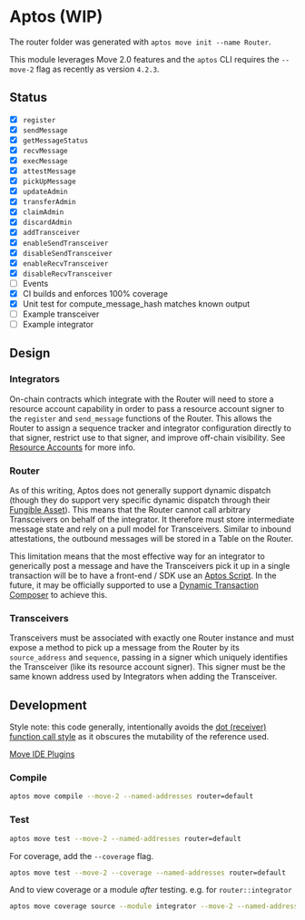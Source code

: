 # Aptos (WIP)

The router folder was generated with `aptos move init --name Router`.

This module leverages Move 2.0 features and the `aptos` CLI requires the `--move-2` flag as recently as version `4.2.3`.

## Status

- [x] `register`
- [x] `sendMessage`
- [x] `getMessageStatus`
- [x] `recvMessage`
- [x] `execMessage`
- [x] `attestMessage`
- [x] `pickUpMessage`
- [x] `updateAdmin`
- [x] `transferAdmin`
- [x] `claimAdmin`
- [x] `discardAdmin`
- [x] `addTransceiver`
- [x] `enableSendTransceiver`
- [x] `disableSendTransceiver`
- [x] `enableRecvTransceiver`
- [x] `disableRecvTransceiver`
- [ ] Events
- [x] CI builds and enforces 100% coverage
- [x] Unit test for compute_message_hash matches known output
- [ ] Example transceiver
- [ ] Example integrator

## Design

### Integrators

On-chain contracts which integrate with the Router will need to store a resource account capability in order to pass a resource account signer to the `register` and `send_message` functions of the Router. This allows the Router to assign a sequence tracker and integrator configuration directly to that signer, restrict use to that signer, and improve off-chain visibility. See [Resource Accounts](https://aptos.dev/en/build/smart-contracts/resource-accounts) for more info.

### Router

As of this writing, Aptos does not generally support dynamic dispatch (though they do support very specific dynamic dispatch through their [Fungible Asset](https://aptos.dev/en/build/smart-contracts/fungible-asset#dispatchable-fungible-asset-advanced)). This means that the Router cannot call arbitrary Transceivers on behalf of the integrator. It therefore must store intermediate message state and rely on a pull model for Transceivers. Similar to inbound attestations, the outbound messages will be stored in a Table on the Router.

This limitation means that the most effective way for an integrator to generically post a message and have the Transceivers pick it up in a single transaction will be to have a front-end / SDK use an [Aptos Script](https://aptos.dev/en/build/smart-contracts/scripts). In the future, it may be officially supported to use a [Dynamic Transaction Composer](https://github.com/aptos-foundation/AIPs/blob/main/aips/aip-102.md) to achieve this.

### Transceivers

Transceivers must be associated with exactly one Router instance and must expose a method to pick up a message from the Router by its `source_address` and `sequence`, passing in a signer which uniquely identifies the Transceiver (like its resource account signer). This signer must be the same known address used by Integrators when adding the Transceiver.

## Development

Style note: this code generally, intentionally avoids the [dot (receiver) function call style](https://aptos.dev/en/build/smart-contracts/book/functions#dot-receiver-function-call-style) as it obscures the mutability of the reference used.

[Move IDE Plugins](https://aptos.dev/en/build/smart-contracts#move-ide-plugins)

### Compile

```bash
aptos move compile --move-2 --named-addresses router=default
```

### Test

```bash
aptos move test --move-2 --named-addresses router=default
```

For coverage, add the `--coverage` flag.

```bash
aptos move test --move-2 --coverage --named-addresses router=default
```

And to view coverage or a module _after_ testing. e.g. for `router::integrator`

```bash
aptos move coverage source --module integrator --move-2 --named-addresses router=default
```
